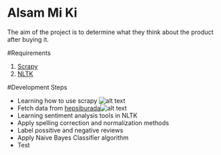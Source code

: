 # Alsam Mi Ki
The aim of the project is to determine what they think about the product after buying it.

#Requirements
1. [Scrapy](http://www.scrapy.org)
2. [NLTK](http://www.nltk.org)

#Development Steps
* Learning how to use scrapy ![alt text](http://boetrading.com/wp-content/themes/binaryoptions-child/images/tick_01.png)
* Fetch data from [hepsiburada](http://www.hepsiburada.com)![alt text](http://boetrading.com/wp-content/themes/binaryoptions-child/images/tick_01.png)
* Learning sentiment analysis tools in NLTK
* Apply spelling correction and normalization methods
* Label possitive and negative reviews
* Apply Naive Bayes Classifier algorithm
* Test
